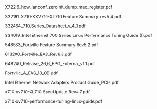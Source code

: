 X722
6_how_lanconf_zeroinit_dump_mac_register.pdf

332191_X710-XXV710-XL710 Feature Summary_rev5_4.pdf

332464_710_Series_Datasheet_v_4_1.pdf

334019_Intel Ethernet 700 Series Linux Performance Tuning Guide (1).pdf

548533_Fortville Feature Summary Rev5.2.pdf

613200_Fortville_EAS_Rev6.6.pdf

648240_Release_26_6_EPG_External_v1.1.pdf

Fortville_A_EAS_18_CB.pdf

Intel Ethernet Network Adapters Product Guide_PCIe.pdf

x710-xv710-XL710 SpecUpdate Rev4.7.pdf

x710-xv710-performance-tuning-linux-guide.pdf

